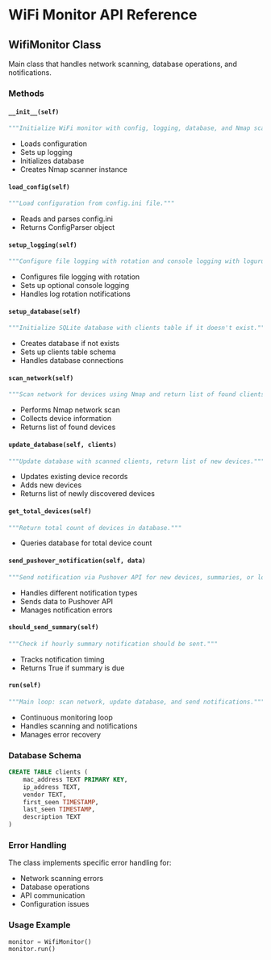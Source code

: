 # WiFi Monitor API Reference

## WifiMonitor Class

Main class that handles network scanning, database operations, and notifications.

### Methods

#### `__init__(self)`
```python
"""Initialize WiFi monitor with config, logging, database, and Nmap scanner."""
```
- Loads configuration
- Sets up logging
- Initializes database
- Creates Nmap scanner instance

#### `load_config(self)`
```python
"""Load configuration from config.ini file."""
```
- Reads and parses config.ini
- Returns ConfigParser object

#### `setup_logging(self)`
```python
"""Configure file logging with rotation and console logging with loguru."""
```
- Configures file logging with rotation
- Sets up optional console logging
- Handles log rotation notifications

#### `setup_database(self)`
```python
"""Initialize SQLite database with clients table if it doesn't exist."""
```
- Creates database if not exists
- Sets up clients table schema
- Handles database connections

#### `scan_network(self)`
```python
"""Scan network for devices using Nmap and return list of found clients."""
```
- Performs Nmap network scan
- Collects device information
- Returns list of found devices

#### `update_database(self, clients)`
```python
"""Update database with scanned clients, return list of new devices."""
```
- Updates existing device records
- Adds new devices
- Returns list of newly discovered devices

#### `get_total_devices(self)`
```python
"""Return total count of devices in database."""
```
- Queries database for total device count

#### `send_pushover_notification(self, data)`
```python
"""Send notification via Pushover API for new devices, summaries, or log rotations."""
```
- Handles different notification types
- Sends data to Pushover API
- Manages notification errors

#### `should_send_summary(self)`
```python
"""Check if hourly summary notification should be sent."""
```
- Tracks notification timing
- Returns True if summary is due

#### `run(self)`
```python
"""Main loop: scan network, update database, and send notifications."""
```
- Continuous monitoring loop
- Handles scanning and notifications
- Manages error recovery

### Database Schema

```sql
CREATE TABLE clients (
    mac_address TEXT PRIMARY KEY,
    ip_address TEXT,
    vendor TEXT,
    first_seen TIMESTAMP,
    last_seen TIMESTAMP,
    description TEXT
)
```

### Error Handling

The class implements specific error handling for:
- Network scanning errors
- Database operations
- API communication
- Configuration issues

### Usage Example

```python
monitor = WifiMonitor()
monitor.run()
``` 